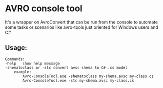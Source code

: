 ﻿# AVRO console tool

It's a wrapper on AvroConvert that can be run from the console to automate some tasks or scenarios like avro-tools just oriented for Windows users and C#

## Usage:

	Commands:
	-help	show help message
	-shematoclass or -stc convert avsc shema to C# .cs model
		example:	
			Avro-ConsoleTool.exe -shematoclass my-shema.avsc my-class.cs
			Avro-ConsoleTool.exe -stc my-shema.avsc my-class.cs			

